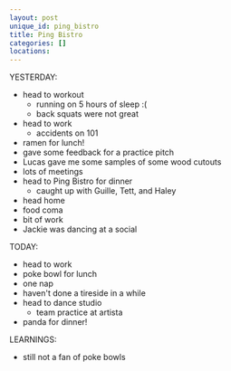 ```yaml
---
layout: post
unique_id: ping_bistro
title: Ping Bistro
categories: []
locations: 
---
```


YESTERDAY:
* head to workout
  * running on 5 hours of sleep :(
  * back squats were not great
* head to work
  * accidents on 101
* ramen for lunch!
* gave some feedback for a practice pitch
* Lucas gave me some samples of some wood cutouts
* lots of meetings
* head to Ping Bistro for dinner
  * caught up with Guille, Tett, and Haley
* head home
* food coma
* bit of work
* Jackie was dancing at a social

TODAY:
* head to work
* poke bowl for lunch
* one nap
* haven't done a tireside in a while
* head to dance studio
  * team practice at artista
* panda for dinner!

LEARNINGS:
* still not a fan of poke bowls
